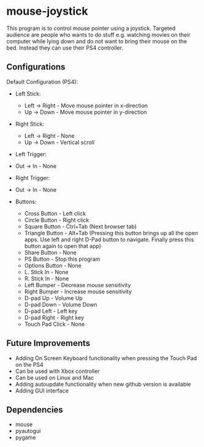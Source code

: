 # mouse-joystick

This program is to control mouse pointer using a joystick. Targeted audience are people who wants to do stuff e.g. watching movies on their computer while lying down and do not want to bring their mouse on the bed. Instead they can use their PS4 controller. 

## Configurations
Default Configuration (PS4):
- Left Stick:
    - Left -> Right   - Move mouse pointer in x-direction
    - Up   -> Down    - Move mouse pointer in y-direction

- Right Stick:
    - Left -> Right   - None
    - Up   -> Down    - Vertical scroll

- Left Trigger:
- Out -> In       - None

- Right Trigger:
- Out -> In       - None

- Buttons:
    - Cross Button    - Left click
    - Circle Button   - Right click
    - Square Button   - Ctrl+Tab (Next browser tab)
    - Triangle Button - Alt+Tab (Pressing this button brings up all the open apps. Use left and right D-Pad button to navigate. Finally press this button again to open that app) 
    - Share Button    - None
    - PS Button       - Stop this program
    - Options Button  - None
    - L. Stick In     - None
    - R. Stick In     - None
    - Left Bumper     - Decrease mouse sensitivity
    - Right Bumper    - Increase mouse sensitivity
    - D-pad Up        - Volume Up
    - D-pad Down      - Volume Down
    - D-pad Left      - Left key
    - D-pad Right     - Right key
    - Touch Pad Click - None

## Future Improvements
- Adding On Screen Keyboard functionality when pressing the Touch Pad on the PS4
- Can be used with Xbox controller
- Can be used on Linux and Mac
- Adding autoupdate functionality when new github version is available
- Adding GUI interface

## Dependencies
- mouse
- pyautogui
- pygame